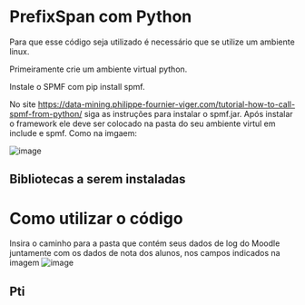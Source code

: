 # PrefixSpan com Python
Para que esse código seja utilizado é necessário que se utilize um ambiente linux.

Primeiramente crie um ambiente virtual python.

Instale o SPMF com pip install spmf.

 No site https://data-mining.philippe-fournier-viger.com/tutorial-how-to-call-spmf-from-python/ siga as instruções para instalar o spmf.jar. Após instalar o framework ele deve ser colocado na pasta do seu ambiente virtul em include e spmf. Como na imgaem:
 
 ![image](https://github.com/LunaAlmeida/Data-Learning-Analysis-with-PrefixSpan/assets/62681460/cf403209-e4e2-48be-a58d-40f159708d72)

 ## Bibliotecas a serem instaladas
 

# Como utilizar o código
Insira o caminho para a pasta que contém seus dados de log do Moodle juntamente com os dados de nota dos alunos, nos campos indicados na imagem
![image](https://github.com/LunaAlmeida/Data-Learning-Analysis-with-PrefixSpan/assets/62681460/30a1084a-e6ba-454d-a0b7-ac82915bfedf)


## Pti
